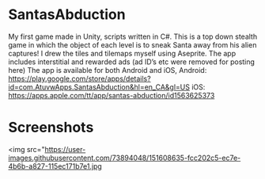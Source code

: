 # SantasAbduction
My first game made in Unity, scripts written in C#. 
This is a top down stealth game in which the object of each level is to sneak Santa away from his alien captures! 
I drew the tiles and tilemaps myself using Aseprite.
The app includes interstitial and rewarded ads (ad ID’s etc were removed for posting here)
The app is available for both Android and iOS,
Android:
https://play.google.com/store/apps/details?id=com.AtuvwApps.SantasAbduction&hl=en_CA&gl=US
iOS:
https://apps.apple.com/tt/app/santas-abduction/id1563625373 

# Screenshots
<img src="https://user-images.githubusercontent.com/73894048/151608635-fcc202c5-ec7e-4b6b-a827-115ec171b7e1.jpg
